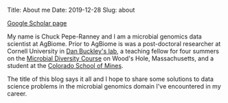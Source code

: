 Title: About me
Date: 2019-12-28
Slug: about

[Google Scholar page](https://scholar.google.com/citations?user=prJQG0oAAAAJ&hl=en)

My name is Chuck Pepe-Ranney and I am a microbial genomics data scientist
at AgBiome. Prior to AgBiome is was a post-doctoral researcher at Cornell
University in [Dan Buckley's lab](https://blogs.cornell.edu/buckley/),
a teaching fellow for four summers on the
[Microbial Diversity Course](https://www.mbl.edu/education/courses/microbial-diversity/)
on Wood's Hole, Massachusetts, and a student at the
[Colorado School of Mines](https://www.mines.edu/).

The title of this blog says it all and I hope to share some solutions to data
science problems in the microbial genomics domain I've encountered in my
career.

